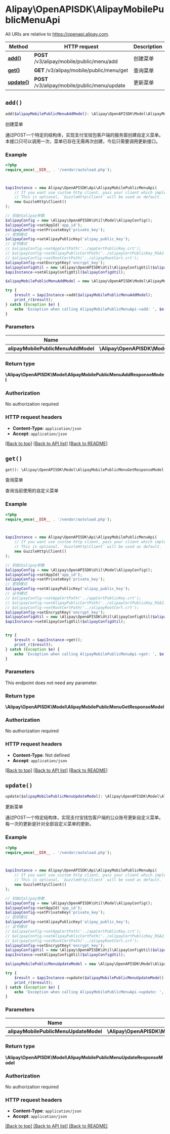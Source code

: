 # Alipay\OpenAPISDK\AlipayMobilePublicMenuApi

All URIs are relative to https://openapi.alipay.com.

Method | HTTP request | Description
------------- | ------------- | -------------
[**add()**](AlipayMobilePublicMenuApi.md#add) | **POST** /v3/alipay/mobile/public/menu/add | 创建菜单
[**get()**](AlipayMobilePublicMenuApi.md#get) | **GET** /v3/alipay/mobile/public/menu/get | 查询菜单
[**update()**](AlipayMobilePublicMenuApi.md#update) | **POST** /v3/alipay/mobile/public/menu/update | 更新菜单


## `add()`

```php
add($alipayMobilePublicMenuAddModel): \Alipay\OpenAPISDK\Model\AlipayMobilePublicMenuAddResponseModel
```

创建菜单

通过POST一个特定的结构体，实现支付宝钱包客户端的服务窗创建自定义菜单。本接口只可以调用一次，菜单已存在无需再次创建，今后只需要调用更新接口。

### Example

```php
<?php
require_once(__DIR__ . '/vendor/autoload.php');



$apiInstance = new Alipay\OpenAPISDK\Api\AlipayMobilePublicMenuApi(
    // If you want use custom http client, pass your client which implements `GuzzleHttp\ClientInterface`.
    // This is optional, `GuzzleHttp\Client` will be used as default.
    new GuzzleHttp\Client()
);

// 初始化alipay参数
$alipayConfig = new \Alipay\OpenAPISDK\Util\Model\AlipayConfig();
$alipayConfig->setAppId('app_id');
$alipayConfig->setPrivateKey('private_key');
// 密钥模式
$alipayConfig->setAlipayPublicKey('alipay_public_key');
// 证书模式
// $alipayConfig->setAppCertPath('../appCertPublicKey.crt');
// $alipayConfig->setAlipayPublicCertPath('../alipayCertPublicKey_RSA2.crt');
// $alipayConfig->setRootCertPath('../alipayRootCert.crt');
$alipayConfig->setEncryptKey('encrypt_key');
$alipayConfigUtil = new \Alipay\OpenAPISDK\Util\AlipayConfigUtil($alipayConfig);
$apiInstance->setAlipayConfigUtil($alipayConfigUtil);

$alipayMobilePublicMenuAddModel = new \Alipay\OpenAPISDK\Model\AlipayMobilePublicMenuAddModel(); // \Alipay\OpenAPISDK\Model\AlipayMobilePublicMenuAddModel

try {
    $result = $apiInstance->add($alipayMobilePublicMenuAddModel);
    print_r($result);
} catch (Exception $e) {
    echo 'Exception when calling AlipayMobilePublicMenuApi->add: ', $e->getMessage(), PHP_EOL;
}
```

### Parameters

Name | Type | Description  | Notes
------------- | ------------- | ------------- | -------------
 **alipayMobilePublicMenuAddModel** | **\Alipay\OpenAPISDK\Model\AlipayMobilePublicMenuAddModel**|  | [optional]

### Return type

**\Alipay\OpenAPISDK\Model\AlipayMobilePublicMenuAddResponseModel**

### Authorization

No authorization required

### HTTP request headers

- **Content-Type**: `application/json`
- **Accept**: `application/json`

[[Back to top]](#) [[Back to API list]](../../README.md#api-endpoints)
[[Back to README]](../../README.md)

## `get()`

```php
get(): \Alipay\OpenAPISDK\Model\AlipayMobilePublicMenuGetResponseModel
```

查询菜单

查询当前使用的自定义菜单

### Example

```php
<?php
require_once(__DIR__ . '/vendor/autoload.php');



$apiInstance = new Alipay\OpenAPISDK\Api\AlipayMobilePublicMenuApi(
    // If you want use custom http client, pass your client which implements `GuzzleHttp\ClientInterface`.
    // This is optional, `GuzzleHttp\Client` will be used as default.
    new GuzzleHttp\Client()
);

// 初始化alipay参数
$alipayConfig = new \Alipay\OpenAPISDK\Util\Model\AlipayConfig();
$alipayConfig->setAppId('app_id');
$alipayConfig->setPrivateKey('private_key');
// 密钥模式
$alipayConfig->setAlipayPublicKey('alipay_public_key');
// 证书模式
// $alipayConfig->setAppCertPath('../appCertPublicKey.crt');
// $alipayConfig->setAlipayPublicCertPath('../alipayCertPublicKey_RSA2.crt');
// $alipayConfig->setRootCertPath('../alipayRootCert.crt');
$alipayConfig->setEncryptKey('encrypt_key');
$alipayConfigUtil = new \Alipay\OpenAPISDK\Util\AlipayConfigUtil($alipayConfig);
$apiInstance->setAlipayConfigUtil($alipayConfigUtil);


try {
    $result = $apiInstance->get();
    print_r($result);
} catch (Exception $e) {
    echo 'Exception when calling AlipayMobilePublicMenuApi->get: ', $e->getMessage(), PHP_EOL;
}
```

### Parameters

This endpoint does not need any parameter.

### Return type

**\Alipay\OpenAPISDK\Model\AlipayMobilePublicMenuGetResponseModel**

### Authorization

No authorization required

### HTTP request headers

- **Content-Type**: Not defined
- **Accept**: `application/json`

[[Back to top]](#) [[Back to API list]](../../README.md#api-endpoints)
[[Back to README]](../../README.md)

## `update()`

```php
update($alipayMobilePublicMenuUpdateModel): \Alipay\OpenAPISDK\Model\AlipayMobilePublicMenuUpdateResponseModel
```

更新菜单

通过POST一个特定结构体，实现支付宝钱包客户端的公众账号更新自定义菜单。每一次的更新是针对全部自定义菜单的更新。

### Example

```php
<?php
require_once(__DIR__ . '/vendor/autoload.php');



$apiInstance = new Alipay\OpenAPISDK\Api\AlipayMobilePublicMenuApi(
    // If you want use custom http client, pass your client which implements `GuzzleHttp\ClientInterface`.
    // This is optional, `GuzzleHttp\Client` will be used as default.
    new GuzzleHttp\Client()
);

// 初始化alipay参数
$alipayConfig = new \Alipay\OpenAPISDK\Util\Model\AlipayConfig();
$alipayConfig->setAppId('app_id');
$alipayConfig->setPrivateKey('private_key');
// 密钥模式
$alipayConfig->setAlipayPublicKey('alipay_public_key');
// 证书模式
// $alipayConfig->setAppCertPath('../appCertPublicKey.crt');
// $alipayConfig->setAlipayPublicCertPath('../alipayCertPublicKey_RSA2.crt');
// $alipayConfig->setRootCertPath('../alipayRootCert.crt');
$alipayConfig->setEncryptKey('encrypt_key');
$alipayConfigUtil = new \Alipay\OpenAPISDK\Util\AlipayConfigUtil($alipayConfig);
$apiInstance->setAlipayConfigUtil($alipayConfigUtil);

$alipayMobilePublicMenuUpdateModel = new \Alipay\OpenAPISDK\Model\AlipayMobilePublicMenuUpdateModel(); // \Alipay\OpenAPISDK\Model\AlipayMobilePublicMenuUpdateModel

try {
    $result = $apiInstance->update($alipayMobilePublicMenuUpdateModel);
    print_r($result);
} catch (Exception $e) {
    echo 'Exception when calling AlipayMobilePublicMenuApi->update: ', $e->getMessage(), PHP_EOL;
}
```

### Parameters

Name | Type | Description  | Notes
------------- | ------------- | ------------- | -------------
 **alipayMobilePublicMenuUpdateModel** | **\Alipay\OpenAPISDK\Model\AlipayMobilePublicMenuUpdateModel**|  | [optional]

### Return type

**\Alipay\OpenAPISDK\Model\AlipayMobilePublicMenuUpdateResponseModel**

### Authorization

No authorization required

### HTTP request headers

- **Content-Type**: `application/json`
- **Accept**: `application/json`

[[Back to top]](#) [[Back to API list]](../../README.md#api-endpoints)
[[Back to README]](../../README.md)
